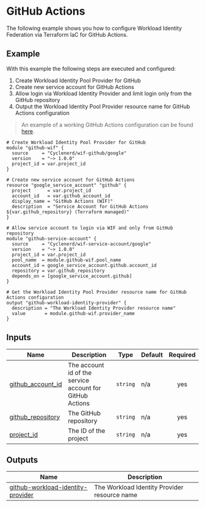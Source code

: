 # GitHub Actions

The following example shows you how to configure Workload Identity Federation via Terraform IaC for GitHub Actions.

## Example

With this example the following steps are executed and configured:

1. Create Workload Identity Pool Provider for GitHub
1. Create new service account for GitHub Actions
1. Allow login via Workload Identity Provider and limit login only from the GitHub repository
1. Output the Workload Identity Pool Provider resource name for GitHub Actions configuration

> An example of a working GitHub Actions configuration can be found [here](https://github.com/Cyclenerd/google-workload-identity-federation/blob/master/.github/workflows/auth.yml).

<!-- BEGIN_TF_DOCS -->

```hcl
# Create Workload Identity Pool Provider for GitHub
module "github-wif" {
  source     = "Cyclenerd/wif-github/google"
  version    = "~> 1.0.0"
  project_id = var.project_id
}

# Create new service account for GitHub Actions
resource "google_service_account" "github" {
  project      = var.project_id
  account_id   = var.github_account_id
  display_name = "GitHub Actions (WIF)"
  description  = "Service Account for GitHub Actions ${var.github_repository} (Terraform managed)"
}

# Allow service account to login via WIF and only from GitHub repository
module "github-service-account" {
  source     = "Cyclenerd/wif-service-account/google"
  version    = "~> 1.0.0"
  project_id = var.project_id
  pool_name  = module.github-wif.pool_name
  account_id = google_service_account.github.account_id
  repository = var.github_repository
  depends_on = [google_service_account.github]
}

# Get the Workload Identity Pool Provider resource name for GitHub Actions configuration
output "github-workload-identity-provider" {
  description = "The Workload Identity Provider resource name"
  value       = module.github-wif.provider_name
}
```

## Inputs

| Name | Description | Type | Default | Required |
|------|-------------|------|---------|:--------:|
| <a name="input_github_account_id"></a> [github\_account\_id](#input\_github\_account\_id) | The account id of the service account for GitHub Actions | `string` | n/a | yes |
| <a name="input_github_repository"></a> [github\_repository](#input\_github\_repository) | The GitHub repository | `string` | n/a | yes |
| <a name="input_project_id"></a> [project\_id](#input\_project\_id) | The ID of the project | `string` | n/a | yes |

## Outputs

| Name | Description |
|------|-------------|
| <a name="output_github-workload-identity-provider"></a> [github-workload-identity-provider](#output\_github-workload-identity-provider) | The Workload Identity Provider resource name |
<!-- END_TF_DOCS -->
